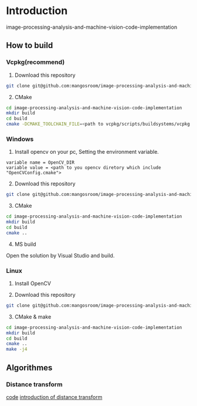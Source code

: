 # Introduction

image-processing-analysis-and-machine-vision-code-implementation

## How to build
### Vcpkg(recommend)

1. Download this repository

```bash
git clone git@github.com:mangosroom/image-processing-analysis-and-machine-vision-code-implementation.git
```

2. CMake 

```bash
cd image-processing-analysis-and-machine-vision-code-implementation
mkdir build
cd build
cmake -DCMAKE_TOOLCHAIN_FILE=<path to vcpkg/scripts/buildsystems/vcpkg.cmake>
```

### Windows 

1. Install opencv on your pc, Setting the environment variable. 

```
variable name = OpenCV_DIR
variable value = <path to you opencv diretory which include "OpenCVConfig.cmake">
```

2. Download this repository

```bash
git clone git@github.com:mangosroom/image-processing-analysis-and-machine-vision-code-implementation.git
```

3. CMake 

```bash
cd image-processing-analysis-and-machine-vision-code-implementation
mkdir build
cd build
cmake ..
```
4. MS build

Open the solution by Visual Studio and build.
### Linux

1. Install OpenCV

2. Download this repository

```bash
git clone git@github.com:mangosroom/image-processing-analysis-and-machine-vision-code-implementation.git
```

3. CMake & make

```bash
cd image-processing-analysis-and-machine-vision-code-implementation
mkdir build
cd build
cmake ..
make -j4
```




## Algorithmes

### Distance transform

[code](https://github.com/mangosroom/image-processing-analysis-and-machine-vision-code-implementation/tree/main/distance-transform)
[introduction of distance transform](https://mangoroom.cn/opencv/distance-transfer.html)
